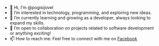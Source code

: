 - 👋 Hi, I’m @pogisijovel
- 👀 I’m interested in technology, programming, and exploring new ideas.
- 🌱 I’m currently learning and growing as a developer, always looking to expand my skills.
- 💞️ I’m open to collaboration on projects related to software development or anything exciting!
- 📫 How to reach me: Feel free to connect with me on [Facebook](https://www.facebook.com/Emnacinjovel/) 
